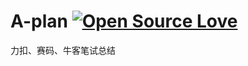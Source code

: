# A-plan [![Open Source Love](https://badges.frapsoft.com/os/v1/open-source.svg?v=103)](https://github.com/ellerbrock/open-source-badge/) 
力扣、赛码、牛客笔试总结
